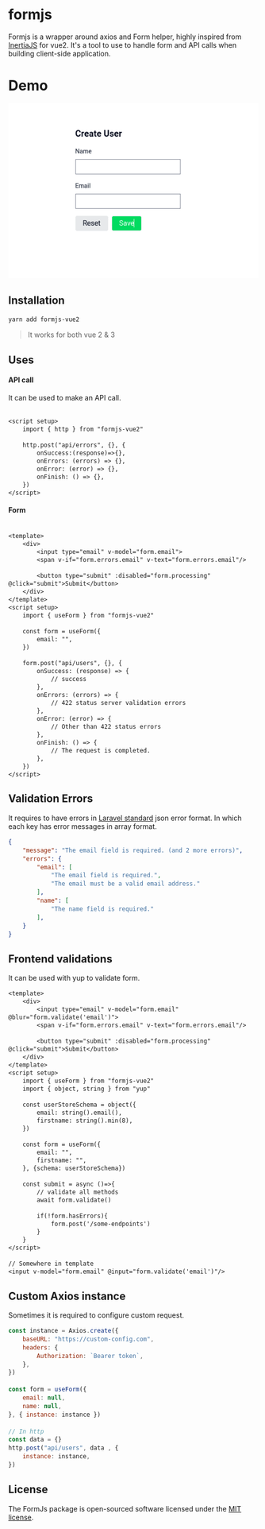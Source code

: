 # formjs
Formjs is a wrapper around axios and Form helper, highly inspired from [InertiaJS](https://inertiajs.com/) for vue2. 
It's a tool to use to handle form and API calls when building client-side application.

# Demo

[![Login Form Demo](https://raw.githubusercontent.com/JoBinsJP/formjs/main/playgrounds/vue2/public/demo.gif)](https://stackblitz.com/edit/vitejs-vite-4vj3mb?file=src/App.vue)


## Installation
```bash
yarn add formjs-vue2
```

> It works for both vue 2 & 3

## Uses

#### API call
It can be used to make an API call.
```vue

<script setup>
    import { http } from "formjs-vue2"

    http.post("api/errors", {}, {
        onSuccess:(response)=>{},
        onErrors: (errors) => {},
        onError: (error) => {},
        onFinish: () => {},
    })
</script>
```


#### Form
```vue

<template>
    <div>
        <input type="email" v-model="form.email">
        <span v-if="form.errors.email" v-text="form.errors.email"/>

        <button type="submit" :disabled="form.processing" @click="submit">Submit</button>
    </div>
</template>
<script setup>
    import { useForm } from "formjs-vue2"

    const form = useForm({
        email: "",
    })

    form.post("api/users", {}, {
        onSuccess: (response) => {
            // success 
        },
        onErrors: (errors) => {
            // 422 status server validation errors
        },
        onError: (error) => {
            // Other than 422 status errors
        },
        onFinish: () => {
            // The request is completed.
        },
    })
</script>
```


## Validation Errors
It requires to have errors in [Laravel standard](https://laravel.com/docs/9.x/validation#validation-error-response-format) json error format. In which each key has error messages in array 
format. 

```json
{
    "message": "The email field is required. (and 2 more errors)",
    "errors": {
        "email": [
            "The email field is required.",
            "The email must be a valid email address."
        ],
        "name": [
            "The name field is required."
        ],
    }
}
```

## Frontend validations
It can be used with yup to validate form.

```vue
<template>
    <div>
        <input type="email" v-model="form.email" @blur="form.validate('email')">
        <span v-if="form.errors.email" v-text="form.errors.email"/>

        <button type="submit" :disabled="form.processing" @click="submit">Submit</button>
    </div>
</template>
<script setup>
    import { useForm } from "formjs-vue2"
    import { object, string } from "yup"

    const userStoreSchema = object({
        email: string().email(),
        firstname: string().min(8),
    })

    const form = useForm({
        email: "",
        firstname: "",
    }, {schema: userStoreSchema})

    const submit = async ()=>{
        // validate all methods 
        await form.validate()
      
        if(!form.hasErrors){
            form.post('/some-endpoints')
        }
    }
</script>

// Somewhere in template
<input v-model="form.email" @input="form.validate('email')"/>
```

## Custom Axios instance
Sometimes it is required to configure custom request.
```js
const instance = Axios.create({ 
    baseURL: "https://custom-config.com", 
    headers: { 
        Authorization: `Bearer token`, 
    },
})

const form = useForm({
    email: null,
    name: null,
}, { instance: instance })

// In http
const data = {}
http.post("api/users", data , {
    instance: instance,
})
```

## License

The FormJs package is open-sourced software licensed under the [MIT license](https://opensource.org/licenses/MIT).
